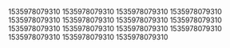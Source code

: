 1535978079310
1535978079310
1535978079310
1535978079310
1535978079310
1535978079310
1535978079310
1535978079310
1535978079310
1535978079310
1535978079310
1535978079310
1535978079310
1535978079310
1535978079310
